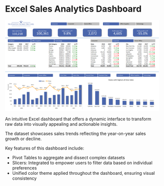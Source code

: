 # Excel Sales Analytics Dashboard

<p align="center">
  <img src="./sales_analytics_dashboard.png" alt="HR Analytics Dashboard">
</p>

An intuitive Excel dashboard that offers a dynamic interface to transform raw data into visually appealing and actionable insights.

The dataset showcases sales trends reflecting the year-on-year sales growth or decline. 

Key features of this dashboard include:
- Pivot Tables to aggregate and dissect complex datasets
- Slicers: Integrated to empower users to filter data based on individual preferences
- Unified color theme applied throughout the dashboard, ensuring visual consistency



